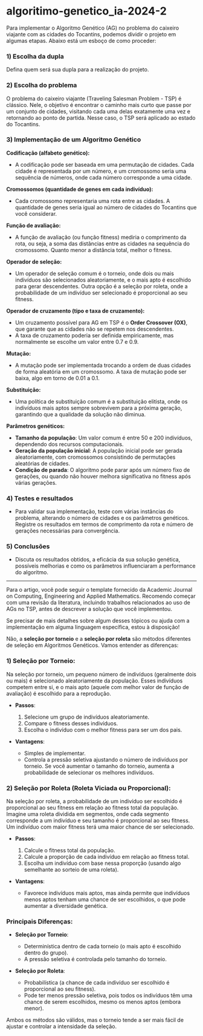 # algoritimo-genetico_ia-2024-2

Para implementar o Algoritmo Genético (AG) no problema do caixeiro viajante com as cidades do Tocantins, podemos dividir o projeto em algumas etapas. Abaixo está um esboço de como proceder:

### 1) **Escolha da dupla**
Defina quem será sua dupla para a realização do projeto.

### 2) **Escolha do problema**
O problema do caixeiro viajante (Traveling Salesman Problem - TSP) é clássico. Nele, o objetivo é encontrar o caminho mais curto que passe por um conjunto de cidades, visitando cada uma delas exatamente uma vez e retornando ao ponto de partida. Nesse caso, o TSP será aplicado ao estado do Tocantins.

### 3) **Implementação de um Algoritmo Genético**

**Codificação (alfabeto genético):**
- A codificação pode ser baseada em uma permutação de cidades. Cada cidade é representada por um número, e um cromossomo seria uma sequência de números, onde cada número corresponde a uma cidade.

**Cromossomos (quantidade de genes em cada indivíduo):**
- Cada cromossomo representaria uma rota entre as cidades. A quantidade de genes seria igual ao número de cidades do Tocantins que você considerar.

**Função de avaliação:**
- A função de avaliação (ou função fitness) mediria o comprimento da rota, ou seja, a soma das distâncias entre as cidades na sequência do cromossomo. Quanto menor a distância total, melhor o fitness.

**Operador de seleção:**
- Um operador de seleção comum é o torneio, onde dois ou mais indivíduos são selecionados aleatoriamente, e o mais apto é escolhido para gerar descendentes. Outra opção é a seleção por roleta, onde a probabilidade de um indivíduo ser selecionado é proporcional ao seu fitness.

**Operador de cruzamento (tipo e taxa de cruzamento):**
- Um cruzamento possível para AG em TSP é o **Order Crossover (OX)**, que garante que as cidades não se repetem nos descendentes.
- A taxa de cruzamento poderia ser definida empiricamente, mas normalmente se escolhe um valor entre 0.7 e 0.9.

**Mutação:**
- A mutação pode ser implementada trocando a ordem de duas cidades de forma aleatória em um cromossomo. A taxa de mutação pode ser baixa, algo em torno de 0.01 a 0.1.

**Substituição:**
- Uma política de substituição comum é a substituição elitista, onde os indivíduos mais aptos sempre sobrevivem para a próxima geração, garantindo que a qualidade da solução não diminua.

**Parâmetros genéticos:**
- **Tamanho da população**: Um valor comum é entre 50 e 200 indivíduos, dependendo dos recursos computacionais.
- **Geração da população inicial**: A população inicial pode ser gerada aleatoriamente, com cromossomos consistindo de permutações aleatórias de cidades.
- **Condição de parada**: O algoritmo pode parar após um número fixo de gerações, ou quando não houver melhora significativa no fitness após várias gerações.

### 4) **Testes e resultados**
- Para validar sua implementação, teste com várias instâncias do problema, alterando o número de cidades e os parâmetros genéticos. Registre os resultados em termos de comprimento da rota e número de gerações necessárias para convergência.

### 5) **Conclusões**
- Discuta os resultados obtidos, a eficácia da sua solução genética, possíveis melhorias e como os parâmetros influenciaram a performance do algoritmo.

---

Para o artigo, você pode seguir o template fornecido da Academic Journal on Computing, Engineering and Applied Mathematics. Recomendo começar com uma revisão da literatura, incluindo trabalhos relacionados ao uso de AGs no TSP, antes de descrever a solução que você implementou.

Se precisar de mais detalhes sobre algum desses tópicos ou ajuda com a implementação em alguma linguagem específica, estou à disposição!

Não, a **seleção por torneio** e a **seleção por roleta** são métodos diferentes de seleção em Algoritmos Genéticos. Vamos entender as diferenças:

### 1) **Seleção por Torneio:**
Na seleção por torneio, um pequeno número de indivíduos (geralmente dois ou mais) é selecionado aleatoriamente da população. Esses indivíduos competem entre si, e o mais apto (aquele com melhor valor de função de avaliação) é escolhido para a reprodução.

- **Passos**:
  1. Selecione um grupo de indivíduos aleatoriamente.
  2. Compare o fitness desses indivíduos.
  3. Escolha o indivíduo com o melhor fitness para ser um dos pais.
  
- **Vantagens**:
  - Simples de implementar.
  - Controla a pressão seletiva ajustando o número de indivíduos por torneio. Se você aumentar o tamanho do torneio, aumenta a probabilidade de selecionar os melhores indivíduos.

### 2) **Seleção por Roleta (Roleta Viciada ou Proporcional):**
Na seleção por roleta, a probabilidade de um indivíduo ser escolhido é proporcional ao seu fitness em relação ao fitness total da população. Imagine uma roleta dividida em segmentos, onde cada segmento corresponde a um indivíduo e seu tamanho é proporcional ao seu fitness. Um indivíduo com maior fitness terá uma maior chance de ser selecionado.

- **Passos**:
  1. Calcule o fitness total da população.
  2. Calcule a proporção de cada indivíduo em relação ao fitness total.
  3. Escolha um indivíduo com base nessa proporção (usando algo semelhante ao sorteio de uma roleta).

- **Vantagens**:
  - Favorece indivíduos mais aptos, mas ainda permite que indivíduos menos aptos tenham uma chance de ser escolhidos, o que pode aumentar a diversidade genética.

### **Principais Diferenças**:
- **Seleção por Torneio**:
  - Determinística dentro de cada torneio (o mais apto é escolhido dentro do grupo).
  - A pressão seletiva é controlada pelo tamanho do torneio.
  
- **Seleção por Roleta**:
  - Probabilística (a chance de cada indivíduo ser escolhido é proporcional ao seu fitness).
  - Pode ter menos pressão seletiva, pois todos os indivíduos têm uma chance de serem escolhidos, mesmo os menos aptos (embora menor).

Ambos os métodos são válidos, mas o torneio tende a ser mais fácil de ajustar e controlar a intensidade da seleção.